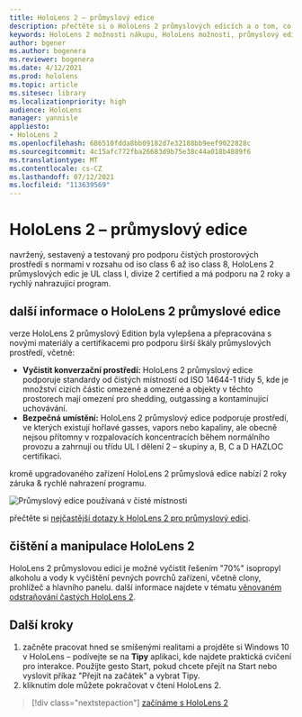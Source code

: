 ```yaml
---
title: HoloLens 2 – průmyslový edice
description: přečtěte si o HoloLens 2 průmyslových edicích a o tom, co dělat, když máte jednu ze svých potřeb.
keywords: HoloLens 2 možnosti nákupu, HoloLens možnosti, průmyslový edice
author: bgener
ms.author: bogenera
ms.reviewer: bogenera
ms.date: 4/12/2021
ms.prod: hololens
ms.topic: article
ms.sitesec: library
ms.localizationpriority: high
audience: HoloLens
manager: yannisle
appliesto:
- HoloLens 2
ms.openlocfilehash: 686510fdda8bb09182d7e32188bb9eef9022828c
ms.sourcegitcommit: 4c15afc772fba26683d9b75e38c44a018b4889f6
ms.translationtype: MT
ms.contentlocale: cs-CZ
ms.lasthandoff: 07/12/2021
ms.locfileid: "113639569"
---
```

# <a name="hololens-2-industrial-edition"></a>HoloLens 2 – průmyslový edice

navržený, sestavený a testovaný pro podporu čistých prostorových prostředí s normami v rozsahu od iso class 6 až iso class 8, HoloLens 2 průmyslových edic je UL class I, divize 2 certified a má podporu na 2 roky a rychlý nahrazující program.

## <a name="learn-about-hololens-2-industrial-edition"></a>další informace o HoloLens 2 průmyslové edice

verze HoloLens 2 průmyslový Edition byla vylepšena a přepracována s novými materiály a certifikacemi pro podporu širší škály průmyslových prostředí, včetně:

- **Vyčistit konverzační prostředí:** HoloLens 2 průmyslový edice podporuje standardy od čistých místností od ISO 14644-1 třídy 5, kde je množství cizích částic omezené a omezené a objekty v těchto prostorech mají omezení pro shedding, outgassing a kontaminující uchovávání.
- **Bezpečná umístění:** HoloLens 2 průmyslový edice podporuje prostředí, ve kterých existují hořlavé gasses, vapors nebo kapaliny, ale obecně nejsou přítomny v rozpalovacích koncentracích během normálního provozu a zahrnují ou třídu UL I dělení 2 – skupiny a, B, C a D HAZLOC certifikaci.

kromě upgradovaného zařízení HoloLens 2 průmyslová edice nabízí 2 roky záruka & rychlé nahrazení programu.

![Průmyslový edice používaná v čisté místnosti](./images/ie-small-pic.png)

přečtěte si [nejčastější dotazy k HoloLens 2 pro průmyslový edici](hololens2-industrial-edition-faq.md).

## <a name="cleaning-and-handling-hololens-2"></a>čištění a manipulace HoloLens 2

HoloLens 2 průmyslovou edici je možné vyčistit řešením "70%" isopropyl alkoholu a vody k vyčištění pevných povrchů zařízení, včetně clony, prohlížeč a hlavního panelu. další informace najdete v tématu [věnovaném odstraňování častých HoloLens 2](/hololens/hololens2-maintenance).

## <a name="next-steps"></a>Další kroky

1. začněte pracovat hned se smíšenými realitami a projděte si Windows 10 v HoloLens – podívejte se na **Tipy** aplikaci, kde najdete praktická cvičení pro interakce. Použijte gesto Start, pokud chcete přejít na Start nebo vyslovit příkaz "Přejít na začátek" a vybrat Tipy.
1. kliknutím dole můžete pokračovat v čtení HoloLens 2.

> [!div class="nextstepaction"]
> [začínáme s HoloLens 2](hololens2-basic-usage.md)